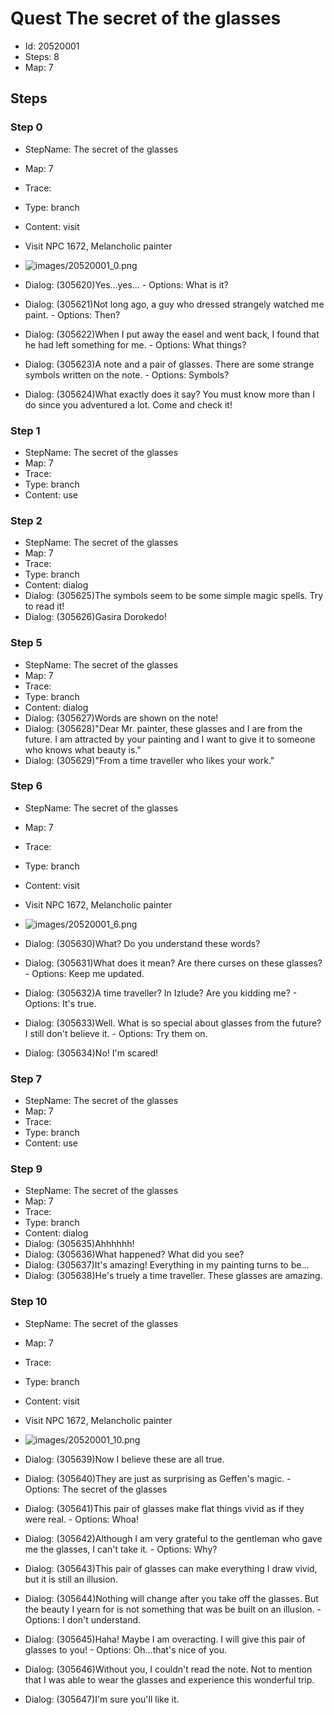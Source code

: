 # Quest The secret of the glasses

- Id: 20520001
- Steps: 8
- Map: 7

## Steps

### Step 0
- StepName:  The secret of the glasses
- Map:  7
- Trace:  
- Type:  branch
- Content:  visit
- Visit NPC 1672, Melancholic painter

- ![images/20520001_0.png](images/20520001_0.png)
- Dialog: (305620)Yes...yes... - Options: What is it? 
- Dialog: (305621)Not long ago, a guy who dressed strangely watched me paint. - Options: Then?
- Dialog: (305622)When I put away the easel and went back, I found that he had left something for me. - Options: What things?
- Dialog: (305623)A note and a pair of glasses. There are some strange symbols written on the note. - Options: Symbols?
- Dialog: (305624)What exactly does it say? You must know more than I do since you adventured a lot. Come and check it!


### Step 1
- StepName:  The secret of the glasses
- Map:  7
- Trace:  
- Type:  branch
- Content:  use


### Step 2
- StepName:  The secret of the glasses
- Map:  7
- Trace:  
- Type:  branch
- Content:  dialog
- Dialog: (305625)The symbols seem to be some simple magic spells. Try to read it!
- Dialog: (305626)Gasira Dorokedo!


### Step 5
- StepName:  The secret of the glasses
- Map:  7
- Trace:  
- Type:  branch
- Content:  dialog
- Dialog: (305627)Words are shown on the note!
- Dialog: (305628)"Dear Mr. painter, these glasses and I are from the future. I am attracted by your painting and I want to give it to someone who knows what beauty is."
- Dialog: (305629)"From a time traveller who likes your work."


### Step 6
- StepName:  The secret of the glasses
- Map:  7
- Trace:  
- Type:  branch
- Content:  visit
- Visit NPC 1672, Melancholic painter

- ![images/20520001_6.png](images/20520001_6.png)
- Dialog: (305630)What? Do you understand these words?
- Dialog: (305631)What does it mean? Are there curses on these glasses? - Options: Keep me updated.
- Dialog: (305632)A time traveller? In Izlude? Are you kidding me? - Options: It's true.
- Dialog: (305633)Well. What is so special about glasses from the future? I still don't believe it. - Options: Try them on.
- Dialog: (305634)No! I'm scared!


### Step 7
- StepName:  The secret of the glasses
- Map:  7
- Trace:  
- Type:  branch
- Content:  use


### Step 9
- StepName:  The secret of the glasses
- Map:  7
- Trace:  
- Type:  branch
- Content:  dialog
- Dialog: (305635)Ahhhhhh!
- Dialog: (305636)What happened? What did you see?
- Dialog: (305637)It's amazing! Everything in my painting turns to be...
- Dialog: (305638)He's truely a time traveller. These glasses are amazing.


### Step 10
- StepName:  The secret of the glasses
- Map:  7
- Trace:  
- Type:  branch
- Content:  visit
- Visit NPC 1672, Melancholic painter

- ![images/20520001_10.png](images/20520001_10.png)
- Dialog: (305639)Now I believe these are all true.
- Dialog: (305640)They are just as surprising as Geffen's magic. - Options: The secret of the glasses
- Dialog: (305641)This pair of glasses make flat things vivid as if they were real. - Options: Whoa!
- Dialog: (305642)Although I am very grateful to the gentleman who gave me the glasses, I can't take it. - Options: Why? 
- Dialog: (305643)This pair of glasses can make everything I draw vivid, but it is still an illusion.
- Dialog: (305644)Nothing will change after you take off the glasses. But the beauty I yearn for is not something that was be built on an illusion. - Options: I don't understand.
- Dialog: (305645)Haha! Maybe I am overacting. I will give this pair of glasses to you! - Options: Oh...that's nice of you.
- Dialog: (305646)Without you, I couldn't read the note. Not to mention that I was able to wear the glasses and experience this wonderful trip.
- Dialog: (305647)I'm sure you'll like it.


